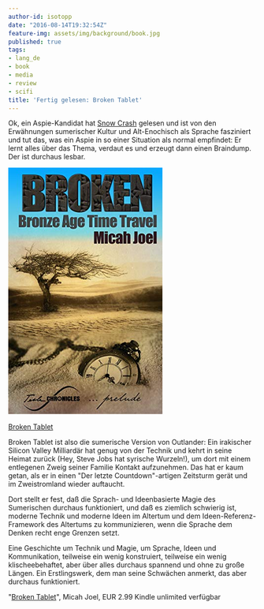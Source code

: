 ```yaml
---
author-id: isotopp
date: "2016-08-14T19:32:54Z"
feature-img: assets/img/background/book.jpg
published: true
tags:
- lang_de
- book
- media
- review
- scifi
title: 'Fertig gelesen: Broken Tablet'
---
```

Ok, ein Aspie-Kandidat hat 
[Snow Crash](https://en.wikipedia.org/wiki/Snow_Crash) gelesen und ist von den Erwähnungen sumerischer Kultur und Alt-Enochisch als Sprache fasziniert und tut das, was ein Aspie in so einer Situation als normal empfindet: Er lernt alles über das Thema, verdaut es und erzeugt dann einen Braindump. Der ist durchaus lesbar.

[![](/uploads/2016/08/broken-tablet.jpg)](https://www.amazon.de//dp/B01G4YM4RW)

[Broken Tablet](https://www.amazon.de//dp/B01G4YM4RW)

Broken Tablet ist also die sumerische Version von Outlander: Ein irakischer Silicon Valley Milliardär hat genug von der Technik und kehrt in seine Heimat zurück (Hey, Steve Jobs hat syrische Wurzeln!), um dort mit einem entlegenen Zweig seiner Familie Kontakt aufzunehmen. Das hat er kaum getan, als er in einen "Der letzte Countdown"-artigen Zeitsturm gerät und im Zweistromland wieder auftaucht.

Dort stellt er fest, daß die Sprach- und Ideenbasierte Magie des Sumerischen durchaus funktioniert, und daß es ziemlich schwierig ist, moderne Technik und moderne Ideen im Altertum und dem Ideen-Referenz-Framework des Altertums zu kommunizieren, wenn die Sprache dem Denken recht enge Grenzen setzt.

Eine Geschichte um Technik und Magie, um Sprache, Ideen und Kommunikation, teilweise ein wenig konstruiert, teilweise ein wenig klischeebehaftet, aber über alles durchaus spannend und ohne zu große Längen. Ein Erstlingswerk, dem man seine Schwächen anmerkt, das aber durchaus funktioniert.

"[Broken Tablet](https://www.amazon.de//dp/B01G4YM4RW)", Micah Joel, EUR 2.99
Kindle unlimited verfügbar

